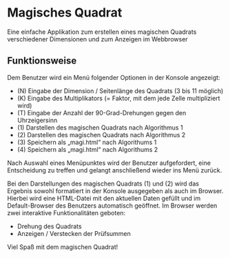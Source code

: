 # Magisches Quadrat

Eine einfache Applikation zum erstellen eines magischen Quadrats verschiedener Dimensionen und zum Anzeigen im Webbrowser

## Funktionsweise

Dem Benutzer wird ein Menü folgender Optionen in der Konsole angezeigt:

* (N) Eingabe der Dimension / Seitenlänge des Quadrats (3 bis 11 möglich)
* (K) Eingabe des Multiplikators (= Faktor, mit dem jede Zelle multipliziert wird)
* (T) Eingabe der Anzahl der 90-Grad-Drehungen gegen den Uhrzeigersinn
* (1) Darstellen des magischen Quadrats nach Algorithmus 1
* (2) Darstellen des magischen Quadrats nach Algorithmus 2
* (3) Speichern als „magi.html“ nach Algorithums 1
* (4) Speichern als „magi.html“ nach Algorithums 2

Nach Auswahl eines Menüpunktes wird der Benutzer aufgefordert, eine Entscheidung zu treffen und gelangt anschließend wieder ins Menü zurück.

Bei den Darstellungen des magischen Quadrats (1) und (2) wird das Ergebnis sowohl formatiert in der Konsole ausgegeben als auch im Browser. Hierbei wird eine HTML-Datei mit den aktuellen Daten gefüllt und im Default-Browser des Benutzers automatisch geöffnet. Im Browser werden zwei interaktive Funktionalitäten geboten:

* Drehung des Quadrats
* Anzeigen / Verstecken der Prüfsummen

Viel Spaß mit dem magischen Quadrat!
